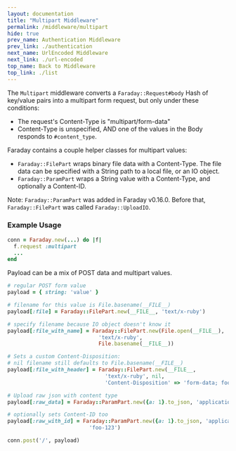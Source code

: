 ```yaml
---
layout: documentation
title: "Multipart Middleware"
permalink: /middleware/multipart
hide: true
prev_name: Authentication Middleware
prev_link: ./authentication
next_name: UrlEncoded Middleware
next_link: ./url-encoded
top_name: Back to Middleware
top_link: ./list
---
```


The `Multipart` middleware converts a `Faraday::Request#body` Hash of key/value
pairs into a multipart form request, but only under these conditions:

* The request's Content-Type is "multipart/form-data"
* Content-Type is unspecified, AND one of the values in the Body responds to
`#content_type`.

Faraday contains a couple helper classes for multipart values:

* `Faraday::FilePart` wraps binary file data with a Content-Type. The file data
can be specified with a String path to a local file, or an IO object.
* `Faraday::ParamPart` wraps a String value with a Content-Type, and optionally
a Content-ID.

Note: `Faraday::ParamPart` was added in Faraday v0.16.0. Before that, 
`Faraday::FilePart` was called `Faraday::UploadIO`.

### Example Usage

```ruby
conn = Faraday.new(...) do |f|
  f.request :multipart
  ...
end
```

Payload can be a mix of POST data and multipart values.

```ruby
# regular POST form value
payload = { string: 'value' }

# filename for this value is File.basename(__FILE__)
payload[:file] = Faraday::FilePart.new(__FILE__, 'text/x-ruby')

# specify filename because IO object doesn't know it
payload[:file_with_name] = Faraday::FilePart.new(File.open(__FILE__), 
                             'text/x-ruby', 
                             File.basename(__FILE__))

# Sets a custom Content-Disposition:
# nil filename still defaults to File.basename(__FILE__)
payload[:file_with_header] = Faraday::FilePart.new(__FILE__, 
                               'text/x-ruby', nil,
                               'Content-Disposition' => 'form-data; foo=1')

# Upload raw json with content type
payload[:raw_data] = Faraday::ParamPart.new({a: 1}.to_json, 'application/json')

# optionally sets Content-ID too
payload[:raw_with_id] = Faraday::ParamPart.new({a: 1}.to_json, 'application/json',
                          'foo-123')

conn.post('/', payload)
```

